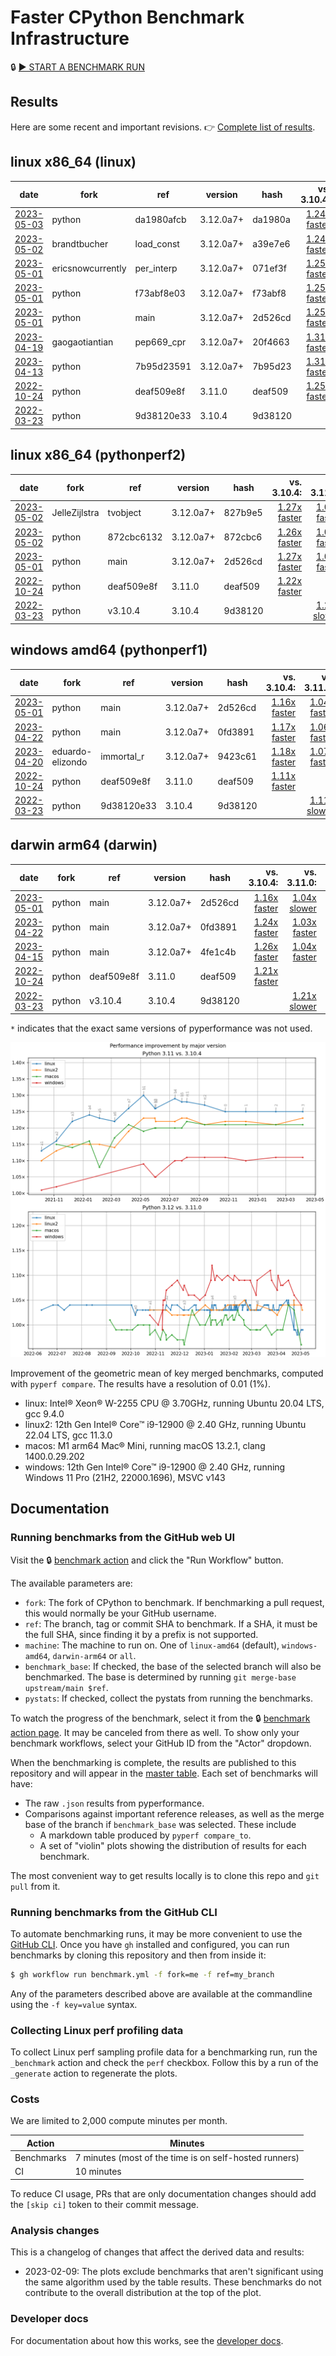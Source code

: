 # Faster CPython Benchmark Infrastructure

🔒 [▶️ START A BENCHMARK RUN](https://github.com/faster-cpython/benchmarking/actions/workflows/benchmark.yml)

## Results

Here are some recent and important revisions. 👉 [Complete list of results](RESULTS.md).

<!-- START table -->
## linux x86_64 (linux)
| date | fork | ref | version | hash | vs. 3.10.4: | vs. 3.11.0: | vs. base: |
| --- | --- | --- | --- | --- | ---: | ---: | ---: |
| [2023-05-03](results/bm-20230503-3.12.0a7%2B-da1980a) | python | da1980afcb | 3.12.0a7+ | da1980a | [1.24x faster](results/bm-20230503-3.12.0a7%2B-da1980a/bm-20230503-linux-x86_64-python-da1980afcb8820ffaa05-3.12.0a7%2B-da1980a-vs-3.10.4.md) | [1.01x slower](results/bm-20230503-3.12.0a7%2B-da1980a/bm-20230503-linux-x86_64-python-da1980afcb8820ffaa05-3.12.0a7%2B-da1980a-vs-3.11.0.md) |  |
| [2023-05-02](results/bm-20230502-3.12.0a7%2B-a39e7e6) | brandtbucher | load_const | 3.12.0a7+ | a39e7e6 | [1.24x faster](results/bm-20230502-3.12.0a7%2B-a39e7e6/bm-20230502-linux-x86_64-brandtbucher-load_const_immortal-3.12.0a7%2B-a39e7e6-vs-3.10.4.md) | [1.02x slower](results/bm-20230502-3.12.0a7%2B-a39e7e6/bm-20230502-linux-x86_64-brandtbucher-load_const_immortal-3.12.0a7%2B-a39e7e6-vs-3.11.0.md) | [1.00x slower](results/bm-20230502-3.12.0a7%2B-a39e7e6/bm-20230502-linux-x86_64-brandtbucher-load_const_immortal-3.12.0a7%2B-a39e7e6-vs-base.md) |
| [2023-05-01](results/bm-20230501-3.12.0a7%2B-071ef3f) | ericsnowcurrently | per_interp | 3.12.0a7+ | 071ef3f | [1.25x faster](results/bm-20230501-3.12.0a7%2B-071ef3f/bm-20230501-linux-x86_64-ericsnowcurrently-per_interpreter_stat-3.12.0a7%2B-071ef3f-vs-3.10.4.md) | [1.01x slower](results/bm-20230501-3.12.0a7%2B-071ef3f/bm-20230501-linux-x86_64-ericsnowcurrently-per_interpreter_stat-3.12.0a7%2B-071ef3f-vs-3.11.0.md) | [1.00x slower](results/bm-20230501-3.12.0a7%2B-071ef3f/bm-20230501-linux-x86_64-ericsnowcurrently-per_interpreter_stat-3.12.0a7%2B-071ef3f-vs-base.md) |
| [2023-05-01](results/bm-20230501-3.12.0a7%2B-f73abf8) | python | f73abf8e03 | 3.12.0a7+ | f73abf8 | [1.25x faster](results/bm-20230501-3.12.0a7%2B-f73abf8/bm-20230501-linux-x86_64-python-f73abf8e03fd370c86fb-3.12.0a7%2B-f73abf8-vs-3.10.4.md) | [1.01x slower](results/bm-20230501-3.12.0a7%2B-f73abf8/bm-20230501-linux-x86_64-python-f73abf8e03fd370c86fb-3.12.0a7%2B-f73abf8-vs-3.11.0.md) |  |
| [2023-05-01](results/bm-20230501-3.12.0a7%2B-2d526cd) | python | main | 3.12.0a7+ | 2d526cd | [1.25x faster](results/bm-20230501-3.12.0a7%2B-2d526cd/bm-20230501-linux-x86_64-python-main-3.12.0a7%2B-2d526cd-vs-3.10.4.md) | [1.01x slower](results/bm-20230501-3.12.0a7%2B-2d526cd/bm-20230501-linux-x86_64-python-main-3.12.0a7%2B-2d526cd-vs-3.11.0.md) |  |
| [2023-04-19](results/bm-20230419-3.12.0a7%2B-20f4663) | gaogaotiantian | pep669_cpr | 3.12.0a7+ | 20f4663 | [1.31x faster](results/bm-20230419-3.12.0a7%2B-20f4663/bm-20230419-linux-x86_64-gaogaotiantian-pep669_cprofile-3.12.0a7%2B-20f4663-vs-3.10.4.md) | [1.05x faster](results/bm-20230419-3.12.0a7%2B-20f4663/bm-20230419-linux-x86_64-gaogaotiantian-pep669_cprofile-3.12.0a7%2B-20f4663-vs-3.11.0.md) | [1.00x faster](results/bm-20230419-3.12.0a7%2B-20f4663/bm-20230419-linux-x86_64-gaogaotiantian-pep669_cprofile-3.12.0a7%2B-20f4663-vs-base.md) |
| [2023-04-13](results/bm-20230413-3.12.0a7%2B-7b95d23) | python | 7b95d23591 | 3.12.0a7+ | 7b95d23 | [1.31x faster](results/bm-20230413-3.12.0a7%2B-7b95d23/bm-20230413-linux-x86_64-python-7b95d23591f605fc05d4-3.12.0a7%2B-7b95d23-vs-3.10.4.md) | [1.05x faster](results/bm-20230413-3.12.0a7%2B-7b95d23/bm-20230413-linux-x86_64-python-7b95d23591f605fc05d4-3.12.0a7%2B-7b95d23-vs-3.11.0.md) |  |
| [2022-10-24](results/bm-20221024-3.11.0-deaf509) | python | deaf509e8f | 3.11.0 | deaf509 | [1.25x faster](results/bm-20221024-3.11.0-deaf509/bm-20221024-linux-x86_64-python-deaf509e8fc6e0363bd6-3.11.0-deaf509-vs-3.10.4.md) |  |  |
| [2022-03-23](results/bm-20220323-3.10.4-9d38120) | python | 9d38120e33 | 3.10.4 | 9d38120 |  | [1.25x slower](results/bm-20220323-3.10.4-9d38120/bm-20220323-linux-x86_64-python-9d38120e335357a3b294-3.10.4-9d38120-vs-3.11.0.md) |  |

## linux x86_64 (pythonperf2)
| date | fork | ref | version | hash | vs. 3.10.4: | vs. 3.11.0: | vs. base: |
| --- | --- | --- | --- | --- | ---: | ---: | ---: |
| [2023-05-02](results/bm-20230502-3.12.0a7%2B-827b9e5) | JelleZijlstra | tvobject | 3.12.0a7+ | 827b9e5 | [1.27x faster](results/bm-20230502-3.12.0a7%2B-827b9e5/bm-20230502-pythonperf2-x86_64-JelleZijlstra-tvobject-3.12.0a7%2B-827b9e5-vs-3.10.4.md) | [1.04x faster](results/bm-20230502-3.12.0a7%2B-827b9e5/bm-20230502-pythonperf2-x86_64-JelleZijlstra-tvobject-3.12.0a7%2B-827b9e5-vs-3.11.0.md) | [1.01x faster](results/bm-20230502-3.12.0a7%2B-827b9e5/bm-20230502-pythonperf2-x86_64-JelleZijlstra-tvobject-3.12.0a7%2B-827b9e5-vs-base.md) |
| [2023-05-02](results/bm-20230502-3.12.0a7%2B-872cbc6) | python | 872cbc6132 | 3.12.0a7+ | 872cbc6 | [1.26x faster](results/bm-20230502-3.12.0a7%2B-872cbc6/bm-20230502-pythonperf2-x86_64-python-872cbc613245db7a1fc5-3.12.0a7%2B-872cbc6-vs-3.10.4.md) | [1.03x faster](results/bm-20230502-3.12.0a7%2B-872cbc6/bm-20230502-pythonperf2-x86_64-python-872cbc613245db7a1fc5-3.12.0a7%2B-872cbc6-vs-3.11.0.md) |  |
| [2023-05-01](results/bm-20230501-3.12.0a7%2B-2d526cd) | python | main | 3.12.0a7+ | 2d526cd | [1.27x faster](results/bm-20230501-3.12.0a7%2B-2d526cd/bm-20230501-pythonperf2-x86_64-python-main-3.12.0a7%2B-2d526cd-vs-3.10.4.md) | [1.04x faster](results/bm-20230501-3.12.0a7%2B-2d526cd/bm-20230501-pythonperf2-x86_64-python-main-3.12.0a7%2B-2d526cd-vs-3.11.0.md) |  |
| [2022-10-24](results/bm-20221024-3.11.0-deaf509) | python | deaf509e8f | 3.11.0 | deaf509 | [1.22x faster](results/bm-20221024-3.11.0-deaf509/bm-20221024-pythonperf2-x86_64-python-deaf509e8fc6e0363bd6-3.11.0-deaf509-vs-3.10.4.md) |  |  |
| [2022-03-23](results/bm-20220323-3.10.4-9d38120) | python | v3.10.4 | 3.10.4 | 9d38120 |  | [1.22x slower](results/bm-20220323-3.10.4-9d38120/bm-20220323-pythonperf2-x86_64-python-v3.10.4-3.10.4-9d38120-vs-3.11.0.md) |  |

## windows amd64 (pythonperf1)
| date | fork | ref | version | hash | vs. 3.10.4: | vs. 3.11.0: | vs. base: |
| --- | --- | --- | --- | --- | ---: | ---: | ---: |
| [2023-05-01](results/bm-20230501-3.12.0a7%2B-2d526cd) | python | main | 3.12.0a7+ | 2d526cd | [1.16x faster](results/bm-20230501-3.12.0a7%2B-2d526cd/bm-20230501-pythonperf1-amd64-python-main-3.12.0a7%2B-2d526cd-vs-3.10.4.md) | [1.04x faster](results/bm-20230501-3.12.0a7%2B-2d526cd/bm-20230501-pythonperf1-amd64-python-main-3.12.0a7%2B-2d526cd-vs-3.11.0.md) |  |
| [2023-04-22](results/bm-20230422-3.12.0a7%2B-0fd3891) | python | main | 3.12.0a7+ | 0fd3891 | [1.17x faster](results/bm-20230422-3.12.0a7%2B-0fd3891/bm-20230422-pythonperf1-amd64-python-main-3.12.0a7%2B-0fd3891-vs-3.10.4.md) | [1.06x faster](results/bm-20230422-3.12.0a7%2B-0fd3891/bm-20230422-pythonperf1-amd64-python-main-3.12.0a7%2B-0fd3891-vs-3.11.0.md) |  |
| [2023-04-20](results/bm-20230420-3.12.0a7%2B-9423c61) | eduardo-elizondo | immortal_r | 3.12.0a7+ | 9423c61 | [1.18x faster](results/bm-20230420-3.12.0a7%2B-9423c61/bm-20230420-pythonperf1-amd64-eduardo%252delizondo-immortal_references-3.12.0a7%2B-9423c61-vs-3.10.4.md) | [1.07x faster](results/bm-20230420-3.12.0a7%2B-9423c61/bm-20230420-pythonperf1-amd64-eduardo%252delizondo-immortal_references-3.12.0a7%2B-9423c61-vs-3.11.0.md) | [1.02x slower](results/bm-20230420-3.12.0a7%2B-9423c61/bm-20230420-pythonperf1-amd64-eduardo%252delizondo-immortal_references-3.12.0a7%2B-9423c61-vs-base.md) |
| [2022-10-24](results/bm-20221024-3.11.0-deaf509) | python | deaf509e8f | 3.11.0 | deaf509 | [1.11x faster](results/bm-20221024-3.11.0-deaf509/bm-20221024-pythonperf1-amd64-python-deaf509e8fc6e0363bd6-3.11.0-deaf509-vs-3.10.4.md) |  |  |
| [2022-03-23](results/bm-20220323-3.10.4-9d38120) | python | 9d38120e33 | 3.10.4 | 9d38120 |  | [1.11x slower](results/bm-20220323-3.10.4-9d38120/bm-20220323-pythonperf1-amd64-python-9d38120e335357a3b294-3.10.4-9d38120-vs-3.11.0.md) |  |

## darwin arm64 (darwin)
| date | fork | ref | version | hash | vs. 3.10.4: | vs. 3.11.0: | vs. base: |
| --- | --- | --- | --- | --- | ---: | ---: | ---: |
| [2023-05-01](results/bm-20230501-3.12.0a7%2B-2d526cd) | python | main | 3.12.0a7+ | 2d526cd | [1.16x faster](results/bm-20230501-3.12.0a7%2B-2d526cd/bm-20230501-darwin-arm64-python-main-3.12.0a7%2B-2d526cd-vs-3.10.4.md) | [1.04x slower](results/bm-20230501-3.12.0a7%2B-2d526cd/bm-20230501-darwin-arm64-python-main-3.12.0a7%2B-2d526cd-vs-3.11.0.md) |  |
| [2023-04-22](results/bm-20230422-3.12.0a7%2B-0fd3891) | python | main | 3.12.0a7+ | 0fd3891 | [1.24x faster](results/bm-20230422-3.12.0a7%2B-0fd3891/bm-20230422-darwin-arm64-python-main-3.12.0a7%2B-0fd3891-vs-3.10.4.md) | [1.03x faster](results/bm-20230422-3.12.0a7%2B-0fd3891/bm-20230422-darwin-arm64-python-main-3.12.0a7%2B-0fd3891-vs-3.11.0.md) |  |
| [2023-04-15](results/bm-20230415-3.12.0a7%2B-4fe1c4b) | python | main | 3.12.0a7+ | 4fe1c4b | [1.26x faster](results/bm-20230415-3.12.0a7%2B-4fe1c4b/bm-20230415-darwin-arm64-python-main-3.12.0a7%2B-4fe1c4b-vs-3.10.4.md) | [1.04x faster](results/bm-20230415-3.12.0a7%2B-4fe1c4b/bm-20230415-darwin-arm64-python-main-3.12.0a7%2B-4fe1c4b-vs-3.11.0.md) |  |
| [2022-10-24](results/bm-20221024-3.11.0-deaf509) | python | deaf509e8f | 3.11.0 | deaf509 | [1.21x faster](results/bm-20221024-3.11.0-deaf509/bm-20221024-darwin-arm64-python-deaf509e8fc6e0363bd6-3.11.0-deaf509-vs-3.10.4.md) |  |  |
| [2022-03-23](results/bm-20220323-3.10.4-9d38120) | python | v3.10.4 | 3.10.4 | 9d38120 |  | [1.21x slower](results/bm-20220323-3.10.4-9d38120/bm-20220323-darwin-arm64-python-v3.10.4-3.10.4-9d38120-vs-3.11.0.md) |  |


<!-- END table -->

`*` indicates that the exact same versions of pyperformance was not used.

![Longitudinal speed improvement](/longitudinal.png)

Improvement of the geometric mean of key merged benchmarks, computed with `pyperf compare`.
The results have a resolution of 0.01 (1%).

- linux: Intel® Xeon® W-2255 CPU @ 3.70GHz, running Ubuntu 20.04 LTS, gcc 9.4.0
- linux2: 12th Gen Intel® Core™ i9-12900 @ 2.40 GHz, running Ubuntu 22.04 LTS, gcc 11.3.0
- macos: M1 arm64 Mac® Mini, running macOS 13.2.1, clang 1400.0.29.202
- windows: 12th Gen Intel® Core™ i9-12900 @ 2.40 GHz, running Windows 11 Pro (21H2, 22000.1696), MSVC v143

## Documentation

### Running benchmarks from the GitHub web UI

Visit the 🔒 [benchmark action](https://github.com/faster-cpython/benchmarking/actions/workflows/benchmark.yml) and click the "Run Workflow" button.

The available parameters are:

- `fork`: The fork of CPython to benchmark.
  If benchmarking a pull request, this would normally be your GitHub username.
- `ref`: The branch, tag or commit SHA to benchmark.
  If a SHA, it must be the full SHA, since finding it by a prefix is not supported.
- `machine`: The machine to run on.
  One of `linux-amd64` (default), `windows-amd64`, `darwin-arm64` or `all`.
- `benchmark_base`: If checked, the base of the selected branch will also be benchmarked.
  The base is determined by running `git merge-base upstream/main $ref`.
- `pystats`: If checked, collect the pystats from running the benchmarks.

To watch the progress of the benchmark, select it from the 🔒 [benchmark action page](https://github.com/faster-cpython/benchmarking/actions/workflows/benchmark.yml).
It may be canceled from there as well.
To show only your benchmark workflows, select your GitHub ID from the "Actor" dropdown.

When the benchmarking is complete, the results are published to this repository and will appear in the [master table](results/README.md).
Each set of benchmarks will have:

- The raw `.json` results from pyperformance.
- Comparisons against important reference releases, as well as the merge base of the branch if `benchmark_base` was selected.  These include
  - A markdown table produced by `pyperf compare_to`.
  - A set of "violin" plots showing the distribution of results for each benchmark.

The most convenient way to get results locally is to clone this repo and `git pull` from it.

### Running benchmarks from the GitHub CLI

To automate benchmarking runs, it may be more convenient to use the [GitHub CLI](https://cli.github.com/).
Once you have `gh` installed and configured, you can run benchmarks by cloning this repository and then from inside it:

```bash
$ gh workflow run benchmark.yml -f fork=me -f ref=my_branch
```

Any of the parameters described above are available at the commandline using the `-f key=value` syntax.

### Collecting Linux perf profiling data

To collect Linux perf sampling profile data for a benchmarking run, run the `_benchmark` action and check the `perf` checkbox.
Follow this by a run of the `_generate` action to regenerate the plots.

### Costs

We are limited to 2,000 compute minutes per month.


| Action | Minutes |
| -- | -- |
| Benchmarks | 7 minutes (most of the time is on self-hosted runners) |
| CI | 10 minutes |

To reduce CI usage, PRs that are only documentation changes should add the `[skip ci]` token to their commit message.

### Analysis changes

This is a changelog of changes that affect the derived data and results:

- 2023-02-09: The plots exclude benchmarks that aren't significant using the same algorithm used by the table results.
  These benchmarks do not contribute to the overall distribution at the top of the plot.

### Developer docs

For documentation about how this works, see the [developer docs](DEVELOPER.md).

